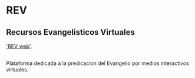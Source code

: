 # REV
## Recursos Evangelisticos Virtuales
['REV web'](https://rev-psi.vercel.app/).
## 
Plataforma dedicada a la predicacion del Evangelio por medios interactivos virtuales.

## 

